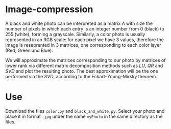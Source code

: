 # Image-compression
A black and white photo can be interpreted as a matrix $A$ with size the number of pixels in which each entry is an integer number from $0$ (black) to $255$ (white), 
forming a grayscale. Similarly, a color photo is usually represented in an RGB scale: for each pixel we have $3$ values, therefore the image is
reseprented in $3$ matrices, one corresponding to each color layer (Red, Green and Blue).

We will approximate the matrices corresponding to our photo by matrices of lower rank via different matrix decomposition methods such as $LU$, $QR$ and $SVD$ and plot 
the resulting photo. The best approximation will be the one performed via the $SVD$, according to the Eckart–Young–Mirsky theorem.

# Use
Download the files `color.py` and `black_and_white.py`. Select your photo and place it in format `.jpg` under the name `myPhoto` in the same directory as the files.
